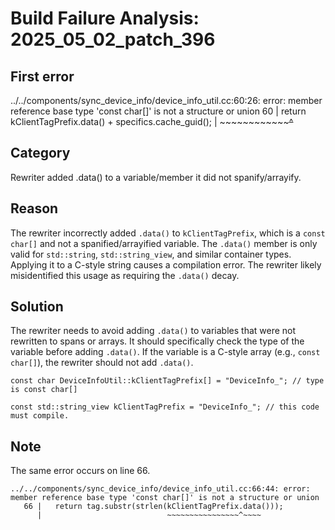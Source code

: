 # Build Failure Analysis: 2025_05_02_patch_396

## First error

../../components/sync_device_info/device_info_util.cc:60:26: error: member reference base type 'const char[]' is not a structure or union
   60 |   return kClientTagPrefix.data() + specifics.cache_guid();
      |          ~~~~~~~~~~~~~~~~^~~~~

## Category
Rewriter added .data() to a variable/member it did not spanify/arrayify.

## Reason
The rewriter incorrectly added `.data()` to `kClientTagPrefix`, which is a `const char[]` and not a spanified/arrayified variable. The `.data()` member is only valid for `std::string`, `std::string_view`, and similar container types. Applying it to a C-style string causes a compilation error. The rewriter likely misidentified this usage as requiring the `.data()` decay.

## Solution
The rewriter needs to avoid adding `.data()` to variables that were not rewritten to spans or arrays. It should specifically check the type of the variable before adding `.data()`. If the variable is a C-style array (e.g., `const char[]`), the rewriter should not add `.data()`.
```
const char DeviceInfoUtil::kClientTagPrefix[] = "DeviceInfo_"; // type is const char[]

const std::string_view kClientTagPrefix = "DeviceInfo_"; // this code must compile.
```

## Note
The same error occurs on line 66.
```
../../components/sync_device_info/device_info_util.cc:66:44: error: member reference base type 'const char[]' is not a structure or union
   66 |   return tag.substr(strlen(kClientTagPrefix.data()));
      |                            ~~~~~~~~~~~~~~~~^~~~~